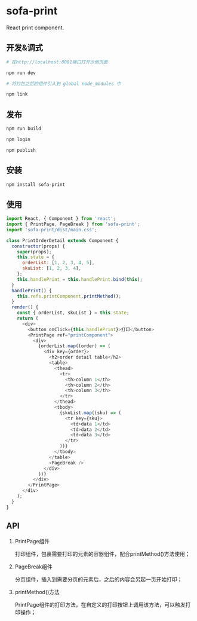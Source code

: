 # sofa-print
React print component.

## 开发&调式


```bash
# 在http://localhost:8081端口打开示例页面

npm run dev

# 将打包之后的组件引入到 global node_modules 中

npm link
```

## 发布

```bash
npm run build

npm login

npm publish
```

## 安装

```bash
npm install sofa-print
```

## 使用

```js
import React, { Component } from 'react';
import { PrintPage, PageBreak } from 'sofa-print';
import 'sofa-print/dist/main.css';

class PrintOrderDetail extends Component {
  constructor(props) {
    super(props);
    this.state = {
      orderList: [1, 2, 3, 4, 5],
      skuList: [1, 2, 3, 4],
    };
    this.handlePrint = this.handlePrint.bind(this);
  }
  handlePrint() {
    this.refs.printComponent.printMethod();
  }
  render() {
    const { orderList, skuList } = this.state;
    return (
      <div>
        <button onClick={this.handlePrint}>打印</button>
        <PrintPage ref="printComponent">
          <div>
            {orderList.map((order) => (
              <div key={order}>
                <h2>order detail table</h2>
                <table>
                  <thead>
                    <tr>
                      <th>column 1</th>
                      <th>column 2</th>
                      <th>column 3</th>
                    </tr>
                  </thead>
                  <tbody>
                    {skuList.map((sku) => (
                      <tr key={sku}>
                        <td>data 1</td>
                        <td>data 2</td>
                        <td>data 3</td>
                      </tr>
                    ))}
                  </tbody>
                </table>
                <PageBreak />
              </div>
            ))}
          </div>
        </PrintPage>
      </div>
    );
  }
}

```

## API

1. PrintPage组件

    打印组件，包裹需要打印的元素的容器组件，配合printMethod()方法使用；

2. PageBreak组件

    分页组件，插入到需要分页的元素后，之后的内容会另起一页开始打印；

3. printMethod()方法

    PrintPage组件的打印方法，在自定义的打印按钮上调用该方法，可以触发打印操作；

